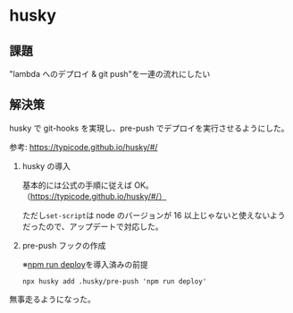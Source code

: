 # husky

## 課題

"lambda へのデプロイ & git push"を一連の流れにしたい

## 解決策

husky で git-hooks を実現し、pre-push でデプロイを実行させるようにした。

参考: https://typicode.github.io/husky/#/

1. husky の導入

   基本的には公式の手順に従えば OK。（https://typicode.github.io/husky/#/）

   ただし`set-script`は node のバージョンが 16 以上じゃないと使えないようだったので、アップデートで対応した。

2. pre-push フックの作成

   ※[npm run deploy](./npm-pack-zip.md)を導入済みの前提

   ```
   npx husky add .husky/pre-push 'npm run deploy'
   ```

無事走るようになった。
